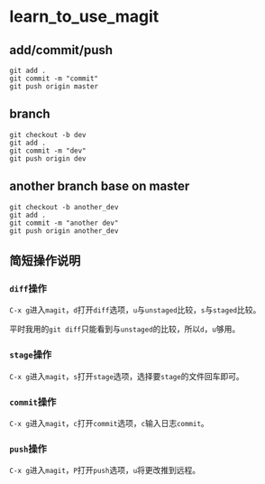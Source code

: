 # learn_to_use_magit

## add/commit/push

``` shell
git add .
git commit -m "commit"
git push origin master
```

## branch

``` shell
git checkout -b dev
git add .
git commit -m "dev"
git push origin dev
```

## another branch base on master

``` shell
git checkout -b another_dev
git add .
git commit -m "another dev"
git push origin another_dev
```

## 简短操作说明

### `diff`操作

`C-x g`进入`magit`，`d`打开`diff`选项，`u`与`unstaged`比较，`s`与`staged`比较。

平时我用的`git diff`只能看到与`unstaged`的比较，所以`d`，`u`够用。

### `stage`操作

`C-x g`进入`magit`，`s`打开`stage`选项，选择要`stage`的文件回车即可。

### `commit`操作

`C-x g`进入`magit`，`c`打开`commit`选项，`c`输入日志`commit`。

### `push`操作

`C-x g`进入`magit`，`P`打开`push`选项，`u`将更改推到远程。
